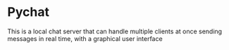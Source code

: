 # Pychat
This is a local chat server that can handle multiple clients at once sending messages in real time, with a graphical user interface
